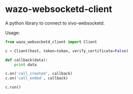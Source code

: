 # wazo-websocketd-client

A python library to connect to xivo-websocketd.


Usage:

```python
from wazo_websocketd_client import Client

c = Client(host, token=token, verify_certificate=False)

def callback(data):
    print data

c.on('call_created', callback)
c.on('call_ended', callback)

c.run()
```
